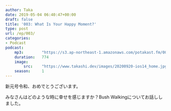 ```yaml
---
author: Taka
date: 2019-05-04 06:40:47+00:00
draft: false
title: '003: What Is Your Happy Moment?'
type: post
url: /ep/003/
categories:
- Podcast
podcast:
    mp3:        "https://s3.ap-northeast-1.amazonaws.com/potakast.fm/003.m4a"
    duration:   774
    image:
        src:    "https://www.takashi.dev/images/20200920-ios14_home.jpg"
    season:     1
---
```





新元号令和、おめでとうございます。  

みなさんはどのような時に幸せを感じますか？Bush Walkingについてお話ししました。









